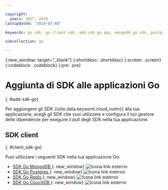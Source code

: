 ```yaml
---

copyright:
  years: 2017, 2019
lastupdated: "2019-03-08"

keywords: go sdk, go client sdk, add sdk go app, mongodb go sdk, postgres go sdk, redis go sdk, couchdb go sdk

subcollection: go

---
```


{:new_window: target="_blank"}
{:shortdesc: .shortdesc}
{:screen: .screen}
{:codeblock: .codeblock}
{:pre: .pre}

#  Aggiunta di SDK alle applicazioni Go
{: #add-sdk-go}

Per aggiungere gli SDK {{site.data.keyword.cloud_notm}} alla tua applicazione, scegli gli SDK che vuoi utilizzare e configura il tuo gestore delle dipendenze per eseguire il pull degli SDK nella tua applicazione.

## SDK client
{: #client_sdk-go}

Puoi utilizzare i seguenti SDK nella tua applicazione Go:
* [SDK Go MongoDB ](https://github.com/mongodb/mongo-go-driver){: new_window} ![Icona link esterno](../icons/launch-glyph.svg "Icona link esterno")
* [SDK Go Postgres ](https://github.com/lib/pq){: new_window} ![Icona link esterno](../icons/launch-glyph.svg "Icona link esterno")
* [SDK Go Redis ](https://github.com/go-redis/redis){: new_window} ![Icona link esterno](../icons/launch-glyph.svg "Icona link esterno")
* [SDK Go CouchDB ](https://github.com/leesper/couchdb-golang){: new_window} ![Icona link esterno](../icons/launch-glyph.svg "Icona link esterno")

<!--
## Services
{: #services}

* [Watson Go SDK ![External link icon](../icons/launch-glyph.svg "External link icon")](https://github.com/watson-developer-cloud/go-sdk)
-->

